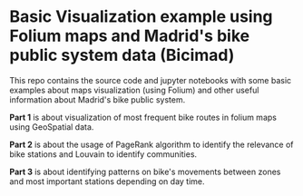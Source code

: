 # Basic Visualization example using Folium maps and Madrid's bike public system data (Bicimad)

This repo contains the source code and jupyter notebooks with some basic examples about maps visualization (using Folium) and other useful information about Madrid's bike public system.

**Part 1** is about visualization of most frequent bike routes in folium maps using GeoSpatial data.

**Part 2** is about the usage of PageRank algorithm to identify the relevance of bike stations and Louvain to identify communities.

**Part 3** is about identifying patterns on bike's movements between zones and most important stations depending on day time.
